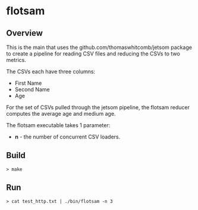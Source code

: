 # flotsam

## Overview

This is the main that uses the github.com/thomaswhitcomb/jetsom package to create a pipeline for reading CSV files and reducing the CSVs to two metrics.

The CSVs each have three columns:

- First Name
- Second Name
- Age

For the set of CSVs pulled through the jetsom pipeline, the flotsam reducer computes the average age and medium age.

The flotsam executable takes 1 parameter:

- **n** - the number of concurrent CSV loaders.

## Build

    > make

## Run

    > cat test_http.txt | ./bin/flotsam -n 3
